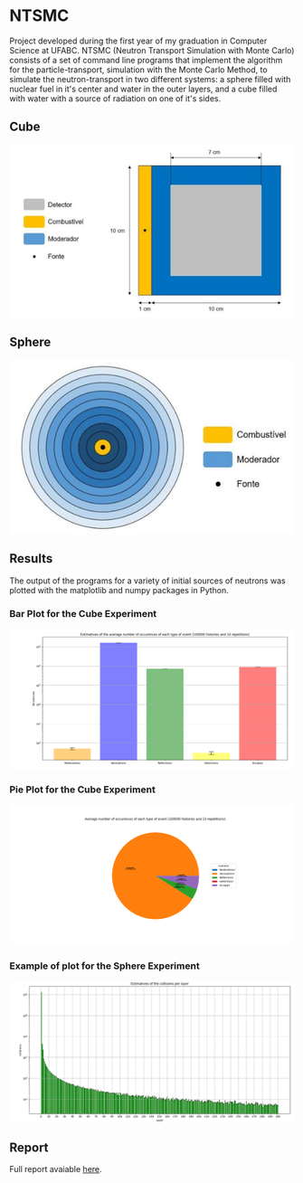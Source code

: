 # NTSMC

Project developed during the first year of my graduation in Computer Science at UFABC. NTSMC (Neutron Transport Simulation with Monte Carlo) consists of a set of command line programs that implement the algorithm for the particle-transport, simulation with the Monte Carlo Method, to simulate the neutron-transport in two different systems: a sphere filled with nuclear fuel in it's center and water in the outer layers, and a cube filled with water with a source of radiation on one of it's sides.

## Cube

![Cube](/figures/cube.jpg)

## Sphere

![Sphere](/figures/sphere.jpg)

## Results

The output of the programs for a variety of initial sources of neutrons was plotted with the matplotlib and numpy packages in Python.

### Bar Plot for the Cube Experiment

![Bar Plot for the Cube Experiment](/results/cube_100000_10b.png)

### Pie Plot for the Cube Experiment

![Pie Plot for the Cube Experiment](/results/cube_100000_10p.png)

### Example of plot for the Sphere Experiment

![Sphere Experiment](/results/sphere_cl3_100000_10.png)

## Report
 
Full report avaiable [here](https://mega.nz/file/lbQFVazC#7V1IEGNPm3MQtl10MkXhKsci6F7RQ4fRgbD23ATORQo).
